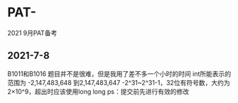 # PAT-
2021 9月PAT备考

## 2021-7-8
B1011和B1016
题目并不是很难，但是我用了差不多一个小时的时间
int所能表示的范围为	-2,147,483,648 到2,147,483,647
-2^31~2^31-1，32位有符号数，大约为2×10^9，超出时应该使用long long
ps：提交前先进行有效的修改
